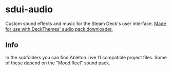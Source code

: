 # sdui-audio

Custom sound effects and music for the Steam Deck's user interface. [Made for use with DeckThemes' audio pack downloader.](https://deckthemes.com/packs?type=AUDIO)

## Info

In the subfolders you can find Ableton Live 11 compatible project files. Some of these depend on the "Mood Reel" sound pack.